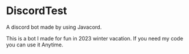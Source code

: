 # DiscordTest
A discord bot made by using Javacord.

This is a bot I made for fun in 2023 winter vacation.
If you need my code you can use it Anytime.

